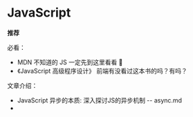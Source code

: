 # JavaScript

**推荐**

必看：

- MDN
  不知道的 JS 一定先到这里看看 👀
- 《JavaScript 高级程序设计》
  前端有没看过这本书的吗？有吗？

文章介绍：

- JavaScript 异步的本质: 深入探讨JS的异步机制 -- async.md
- 


